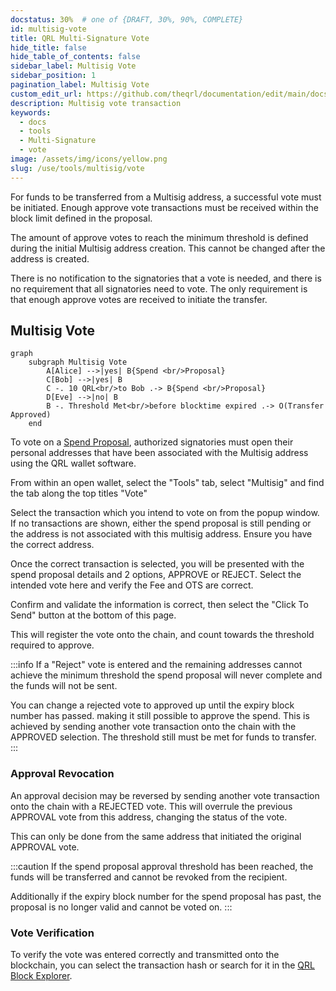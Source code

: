 ```yaml
---
docstatus: 30%  # one of {DRAFT, 30%, 90%, COMPLETE}
id: multisig-vote
title: QRL Multi-Signature Vote
hide_title: false
hide_table_of_contents: false
sidebar_label: Multisig Vote
sidebar_position: 1
pagination_label: Multisig Vote
custom_edit_url: https://github.com/theqrl/documentation/edit/main/docs/Use/Tools/multisig/multisig-vote.md
description: Multisig vote transaction
keywords:
  - docs
  - tools
  - Multi-Signature
  - vote
image: /assets/img/icons/yellow.png
slug: /use/tools/multisig/vote
---
```



For funds to be transferred from a Multisig address, a successful vote must be initiated. Enough approve vote transactions must be received within the block limit defined in the proposal.

The amount of approve votes to reach the minimum threshold is defined during the initial Multisig address creation. This cannot be changed after the address is created.

There is no notification to the signatories that a vote is needed, and there is no requirement that all signatories need to vote. The only requirement is that enough approve votes are received to initiate the transfer.

## Multisig Vote

```mermaid
graph
    subgraph Multisig Vote
        A[Alice] -->|yes| B{Spend <br/>Proposal}
        C[Bob] -->|yes| B
        C -. 10 QRL<br/>to Bob .-> B{Spend <br/>Proposal}
        D[Eve] -->|no| B
        B -. Threshold Met<br/>before blocktime expired .-> O(Transfer Approved)
    end    
```

To vote on a [Spend Proposal](/use/tools/multisig/spend-proposal), authorized signatories must open their personal addresses that have been associated with the Multisig address using the QRL wallet software.

From within an open wallet, select the "Tools" tab, select "Multisig" and find the tab along the top titles "Vote"

Select the transaction which you intend to vote on from the popup window. If no transactions are shown, either the spend proposal is still pending or the address is not associated with this multisig address. Ensure you have the correct address.

 Once the correct transaction is selected, you will be presented with the spend proposal details and 2 options, APPROVE or REJECT. Select the intended vote here and verify the Fee and OTS are correct. 

 Confirm and validate the information is correct, then select the "Click To Send" button at the bottom of this page.

This will register the vote onto the chain, and count towards the threshold required to approve.

:::info
If a "Reject" vote is entered and the remaining addresses cannot achieve the minimum threshold the spend proposal will never complete and the funds will not be sent.

You can change a rejected vote to approved up until the expiry block number has passed. making it still possible to approve the spend. This is achieved by sending another vote transaction onto the chain with the APPROVED selection. The threshold still must be met for funds to transfer.
:::

### Approval Revocation

An approval decision may be reversed by sending another vote transaction onto the chain with a REJECTED vote. This will overrule the previous APPROVAL vote from this address, changing the status of the vote.

This can only be done from the same address that initiated the original APPROVAL vote. 

:::caution
If the spend proposal approval threshold has been reached, the funds will be transferred and cannot be revoked from the recipient.

Additionally if the expiry block number for the spend proposal has past, the proposal is no longer valid and cannot be voted on.
:::
 

### Vote Verification

To verify the vote was entered correctly and transmitted onto the blockchain, you can select the transaction hash or search for it in the [QRL Block Explorer](https://explorer.theqrl.org). 
